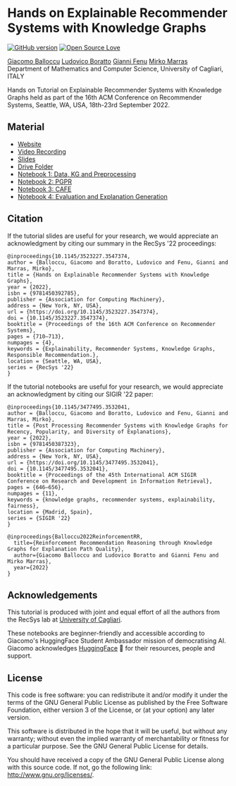 # Hands on Explainable Recommender Systems with Knowledge Graphs
[![GitHub version](https://badge.fury.io/gh/boennemann%2Fbadges.svg)](http://badge.fury.io/gh/boennemann%2Fbadges)
[![Open Source Love](https://badges.frapsoft.com/os/gpl/gpl.svg?v=102)](https://github.com/ellerbrock/open-source-badge/)

[Giacomo Balloccu](https://scholar.google.com/citations?user=SKF5qv8AAAAJ)
[Ludovico Boratto](https://scholar.google.com/citations?user=1unjC10AAAAJ)
[Gianni Fenu](https://scholar.google.com/citations?user=riCjuhkAAAAJ)
[Mirko Marras](https://scholar.google.com/citations?user=JZhqKBIAAAAJ)
<br/>Department of Mathematics and Computer Science, University of Cagliari, ITALY

Hands on Tutorial on Explainable Recommender Systems with Knowledge Graphs held as part of the 16th ACM Conference on 
Recommender Systems, Seattle, WA, USA, 18th-23rd September 2022. 


## Material
- [Website](https://explainablerecsys.github.io/recsys2022/)
- [Video Recording](https://vimeo.com/751046329?embedded=true&source=vimeo_logo&owner=184110944)
- [Slides](https://www.slideshare.net/GiacomoBalloccu/hands-on-explainable-recommender-systems-with-knowledge-graphs-recsys22)
- [Drive Folder](https://drive.google.com/drive/folders/1FBnh8SJvdTgmJoUoMvrzg7BppiHO8oIc?usp=sharing)
- [Notebook 1: Data, KG and Preprocessing](https://colab.research.google.com/drive/199vMjGDzH4UyfznKm-mZomnI645RaiLE?usp=sharing)
- [Notebook 2: PGPR](https://colab.research.google.com/drive/1YH9sXAybc0MYmuT3542QwuLUgxXUgF0G?usp=sharing)
- [Notebook 3: CAFE](https://colab.research.google.com/drive/1ZctoVFA4qyFSv5KYGzX7XqnDMwaNBytb?usp=sharing)
- [Notebook 4: Evaluation and Explanation Generation](https://colab.research.google.com/drive/1B-56YvvKFOx573C8QOvN65q1PufZhcLd?usp=sharing)

## Citation 
If the tutorial slides are useful for your research, we would appreciate an acknowledgment by citing our summary in the RecSys '22 proceedings:
```
@inproceedings{10.1145/3523227.3547374,
author = {Balloccu, Giacomo and Boratto, Ludovico and Fenu, Gianni and Marras, Mirko},
title = {Hands on Explainable Recommender Systems with Knowledge Graphs},
year = {2022},
isbn = {9781450392785},
publisher = {Association for Computing Machinery},
address = {New York, NY, USA},
url = {https://doi.org/10.1145/3523227.3547374},
doi = {10.1145/3523227.3547374},
booktitle = {Proceedings of the 16th ACM Conference on Recommender Systems},
pages = {710–713},
numpages = {4},
keywords = {Explainability, Recommender Systems, Knowledge Graphs, Responsible Recommendation.},
location = {Seattle, WA, USA},
series = {RecSys '22}
}
```

If the tutorial notebooks are useful for your research, we would appreciate an acknowledgment by citing our SIGIR '22 paper:
```
@inproceedings{10.1145/3477495.3532041,
author = {Balloccu, Giacomo and Boratto, Ludovico and Fenu, Gianni and Marras, Mirko},
title = {Post Processing Recommender Systems with Knowledge Graphs for Recency, Popularity, and Diversity of Explanations},
year = {2022},
isbn = {9781450387323},
publisher = {Association for Computing Machinery},
address = {New York, NY, USA},
url = {https://doi.org/10.1145/3477495.3532041},
doi = {10.1145/3477495.3532041},
booktitle = {Proceedings of the 45th International ACM SIGIR Conference on Research and Development in Information Retrieval},
pages = {646–656},
numpages = {11},
keywords = {knowledge graphs, recommender systems, explainability, fairness},
location = {Madrid, Spain},
series = {SIGIR '22}
}
```

```
@inproceedings{Balloccu2022ReinforcementRR,
  title={Reinforcement Recommendation Reasoning through Knowledge Graphs for Explanation Path Quality},
  author={Giacomo Balloccu and Ludovico Boratto and Gianni Fenu and Mirko Marras},
  year={2022}
}
```


## Acknowledgements
This tutorial is produced with joint and equal effort of all the authors from the RecSys lab at [University of Cagliari](https://www.unica.it/unica/en/homepage.page).


These notebooks are beginner-friendly and accessible according to Giacomo's HuggingFace Student Ambassador mission of democratising AI. Giacomo acknowledges [HuggingFace](https://huggingface.co/) 🤗 for their resources, people and support.

## License
This code is free software: you can redistribute it and/or modify it under the terms of the GNU General Public License as published by the Free Software Foundation, either version 3 of the License, or (at your option) any later version.

This software is distributed in the hope that it will be useful, but without any warranty; without even the implied warranty of merchantability or fitness for a particular purpose. See the GNU General Public License for details.

You should have received a copy of the GNU General Public License along with this source code. If not, go the following link: http://www.gnu.org/licenses/.


